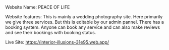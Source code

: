  Website Name: PEACE OF LIFE 

 Website features: This is mainly a wedding photography site. Here primarily we give three services. But this is editable by our admin pannel. There  has a booking system. Anyone can book any service and can also make reviews and see their bookings with booking status.

 Live Site: https://interior-illusions-31e95.web.app/